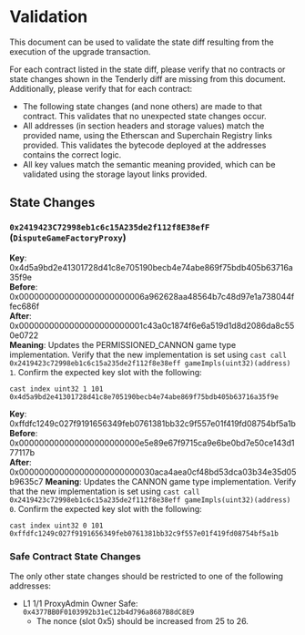 # Validation

This document can be used to validate the state diff resulting from the execution of the upgrade
transaction.

For each contract listed in the state diff, please verify that no contracts or state changes shown in the Tenderly diff are missing from this document. Additionally, please verify that for each contract:

- The following state changes (and none others) are made to that contract. This validates that no unexpected state changes occur.
- All addresses (in section headers and storage values) match the provided name, using the Etherscan and Superchain Registry links provided. This validates the bytecode deployed at the addresses contains the correct logic.
- All key values match the semantic meaning provided, which can be validated using the storage layout links provided.

## State Changes

### `0x2419423C72998eb1c6c15A235de2f112f8E38efF` (`DisputeGameFactoryProxy`)

**Key**: 0x4d5a9bd2e41301728d41c8e705190becb4e74abe869f75bdb405b63716a35f9e  
**Before**: 0x0000000000000000000000006a962628aa48564b7c48d97e1a738044ffec686f  
**After**: 0x0000000000000000000000001c43a0c1874f6e6a519d1d8d2086da8c550e0722  
**Meaning**: Updates the PERMISSIONED_CANNON game type implementation. Verify that the new implementation is set using `cast call 0x2419423c72998eb1c6c15a235de2f112f8e38eff gameImpls(uint32)(address) 1`.
Confirm the expected key slot with the following:
```
cast index uint32 1 101
0x4d5a9bd2e41301728d41c8e705190becb4e74abe869f75bdb405b63716a35f9e
```

**Key**: 0xffdfc1249c027f9191656349feb0761381bb32c9f557e01f419fd08754bf5a1b  
**Before**: 0x000000000000000000000000e5e89e67f9715ca9e6be0bd7e50ce143d177117b  
**After**: 0x000000000000000000000000030aca4aea0cf48bd53dca03b34e35d05b9635c7
**Meaning**: Updates the CANNON game type implementation. Verify that the new implementation is set using `cast call 0x2419423c72998eb1c6c15a235de2f112f8e38eff gameImpls(uint32)(address) 0`.
Confirm the expected key slot with the following:
```
cast index uint32 0 101
0xffdfc1249c027f9191656349feb0761381bb32c9f557e01f419fd08754bf5a1b
```

### Safe Contract State Changes

The only other state changes should be restricted to one of the following addresses:

- L1 1/1 ProxyAdmin Owner Safe: `0x4377BB0F0103992b31eC12b4d796a8687B8dC8E9`
    - The nonce (slot 0x5) should be increased from 25 to 26.
